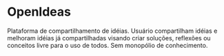 # OpenIdeas

Plataforma de compartilhamento de idéias. Usuário compartilham idéias e melhoram idéias já compartilhadas visando criar soluções, reflexões ou conceitos livre para o uso de todos. Sem monopólio de conhecimento.
